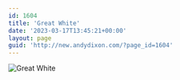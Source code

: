 ```yaml
---
id: 1604
title: 'Great White'
date: '2023-03-17T13:45:21+00:00'
layout: page
guid: 'http://new.andydixon.com/?page_id=1604'
---
```


![Great White](https://i0.wp.com/assets.g8x2.ldn.idrivee2-23.com/posters/Great%20White%2001.jpg?w=1200&ssl=1 "Great White")